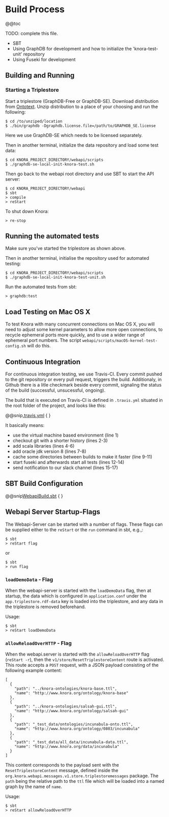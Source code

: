 <!---
Copyright © 2015-2018 the contributors (see Contributors.md).

This file is part of Knora.

Knora is free software: you can redistribute it and/or modify
it under the terms of the GNU Affero General Public License as published
by the Free Software Foundation, either version 3 of the License, or
(at your option) any later version.

Knora is distributed in the hope that it will be useful,
but WITHOUT ANY WARRANTY; without even the implied warranty of
MERCHANTABILITY or FITNESS FOR A PARTICULAR PURPOSE.  See the
GNU Affero General Public License for more details.

You should have received a copy of the GNU Affero General Public
License along with Knora.  If not, see <http://www.gnu.org/licenses/>.
-->

# Build Process

@@toc

TODO: complete this file.

  - SBT
  - Using GraphDB for development and how to initialize the
    'knora-test-unit' repository
  - Using Fuseki for development

## Building and Running

### Starting a Triplestore

Start a triplestore (GraphDB-Free or GraphDB-SE). Download distribution from [Ontotext](http://ontotext.com). Unzip distribution
 to a place of your choosing and run the following:

```
$ cd /to/unziped/location
$ ./bin/graphdb -Dgraphdb.license.file=/path/to/GRAPHDB_SE.license
```

Here we use GraphDB-SE which needs to be licensed separately.

Then in another terminal, initialize the data repository and load some test data:

```
$ cd KNORA_PROJECT_DIRECTORY/webapi/scripts
$ ./graphdb-se-local-init-knora-test.sh
```

Then go back to the webapi root directory and use SBT to start the API
server:

```
$ cd KNORA_PROJECT_DIRECTORY/webapi
$ sbt
> compile
> reStart
```

To shut down Knora:

```
> re-stop
```

## Running the automated tests

Make sure you've started the triplestore as shown above.

Then in another terminal, initialise the repository used for automated
testing:

```
$ cd KNORA_PROJECT_DIRECTORY/webapi/scripts
$ ./graphdb-se-local-init-knora-test-unit.sh
```

Run the automated tests from sbt:

```
> graphdb:test
```

## Load Testing on Mac OS X

To test Knora with many concurrent connections on Mac OS
X, you will need to adjust some kernel parameters to allow more open
connections, to recycle ephemeral ports more quickly, and to use a wider
range of ephemeral port numbers. The script
`webapi/scripts/macOS-kernel-test-config.sh` will do this.

## Continuous Integration

For continuous integration testing, we use Travis-CI. Every commit
pushed to the git repository or every pull request, triggers the build.
Additionaly, in Github there is a litle checkmark beside every commit,
signaling the status of the build (successful, unsucessful, ongoing).

The build that is executed on Travis-CI is defined in `.travis.yml`
situated in the root folder of the project, and looks like this:

@@snip[.travis.yml](../../../../../.travis.yml) { }

It basically means:

   - use the virtual machine based environment (line 1)
   - checkout git with a shorter history (lines 2-3)
   - add scala libraries (lines 4-6)
   - add oracle jdk version 8 (lines 7-8)
   - cache some directories between builds to make it faster (line
     9-11)
   - start fuseki and afterwards start all tests (lines 12-14)
   - send notification to our slack channel (lines 15-17)

## SBT Build Configuration

@@snip[WebapiBuild.sbt](../../../../../webapi/WebapiBuild.sbt) { }

## Webapi Server Startup-Flags

The Webapi-Server can be started with a number of flags. These flags can
be supplied either to the `reStart` or the `run` command in sbt, e.g.,:

```
$ sbt
> reStart flag
```

or

```
$ sbt
> run flag
```

### `loadDemoData` - Flag

When the webapi-server is started with the `loadDemoData` flag, then at
startup, the data which is configured in `application.conf` under the
`app.triplestore.rdf-data` key is loaded into the triplestore, and any
data in the triplestore is removed beforehand.

Usage:

```
$ sbt
> reStart loadDemoData
```
### `allowReloadOverHTTP` - Flag

When the webapi.server is started with the `allowReloadOverHTTP` flag (`reStart -r`),
then the `v1/store/ResetTriplestoreContent` route is activated. This
route accepts a `POST` request, with a JSON payload consisting of the
following example content:

```
[
  {
    "path": "../knora-ontologies/knora-base.ttl",
    "name": "http://www.knora.org/ontology/knora-base"
  },
  {
    "path": "../knora-ontologies/salsah-gui.ttl",
    "name": "http://www.knora.org/ontology/salsah-gui"
  },
  {
    "path": "_test_data/ontologies/incunabula-onto.ttl",
    "name": "http://www.knora.org/ontology/0803/incunabula"
  },
  {
    "path": "_test_data/all_data/incunabula-data.ttl",
    "name": "http://www.knora.org/data/incunabula"
  }
]
```

This content corresponds to the payload sent with the
`ResetTriplestoreContent` message, defined inside the
`org.knora.webapi.messages.v1.store.triplestoremessages` package. The
`path` being the relative path to the `ttl` file which will be loaded
into a named graph by the name of `name`.

Usage:

```
$ sbt
> reStart allowReloadOverHTTP
```
